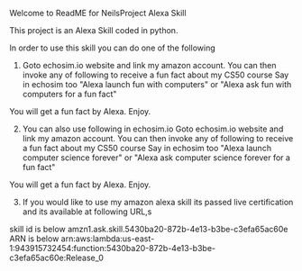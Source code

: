 Welcome to ReadME for NeilsProject Alexa Skill

This project is an Alexa Skill coded in python.

In order to use this skill you can do one of the following

1. Goto echosim.io website and link my amazon account.
You can then invoke any of following to receive a fun fact about my CS50 course
Say in echosim too
"Alexa launch fun with computers"
or
"Alexa ask fun with computers for a fun fact"


You will get a fun fact by Alexa.
Enjoy.

2. You can also use following in echosim.io
 Goto echosim.io website and link my amazon account.
You can then invoke any of following to receive a fun fact about my CS50 course
Say in echosim too
"Alexa launch computer science forever"
or
"Alexa ask computer science forever for a fun fact"


You will get a fun fact by Alexa.
Enjoy.

3. If you would like to use my amazon alexa skill its passed live certification and its available at following URL,s

skill id is below
amzn1.ask.skill.5430ba20-872b-4e13-b3be-c3efa65ac60e
ARN is below
arn:aws:lambda:us-east-1:943915732454:function:5430ba20-872b-4e13-b3be-c3efa65ac60e:Release_0
